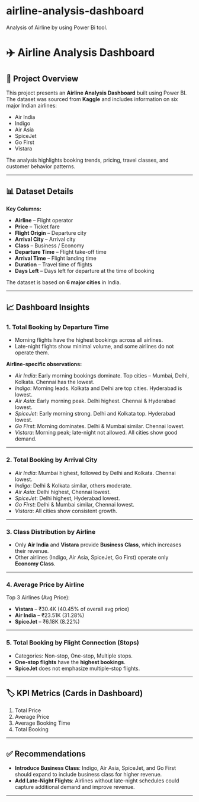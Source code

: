 # airline-analysis-dashboard
Analysis of Airline by using Power Bi tool.

# ✈️ Airline Analysis Dashboard  

## 📌 Project Overview  
This project presents an **Airline Analysis Dashboard** built using Power BI.  
The dataset was sourced from **Kaggle** and includes information on six major Indian airlines:  
- Air India  
- Indigo  
- Air Asia  
- SpiceJet  
- Go First  
- Vistara  

The analysis highlights booking trends, pricing, travel classes, and customer behavior patterns.  

---

## 📊 Dataset Details  
**Key Columns:**  
- **Airline** – Flight operator  
- **Price** – Ticket fare  
- **Flight Origin** – Departure city  
- **Arrival City** – Arrival city  
- **Class** – Business / Economy  
- **Departure Time** – Flight take-off time  
- **Arrival Time** – Flight landing time  
- **Duration** – Travel time of flights  
- **Days Left** – Days left for departure at the time of booking  

The dataset is based on **6 major cities** in India.  

---

## 📈 Dashboard Insights  

### 1. Total Booking by Departure Time  
- Morning flights have the highest bookings across all airlines.  
- Late-night flights show minimal volume, and some airlines do not operate them.  

**Airline-specific observations:**  
- *Air India*: Early morning bookings dominate. Top cities – Mumbai, Delhi, Kolkata. Chennai has the lowest.  
- *Indigo*: Morning leads. Kolkata and Delhi are top cities. Hyderabad is lowest.  
- *Air Asia*: Early morning peak. Delhi highest. Chennai & Hyderabad lowest.  
- *SpiceJet*: Early morning strong. Delhi and Kolkata top. Hyderabad lowest.  
- *Go First*: Morning dominates. Delhi & Mumbai similar. Chennai lowest.  
- *Vistara*: Morning peak; late-night not allowed. All cities show good demand.  

---

### 2. Total Booking by Arrival City  
- *Air India*: Mumbai highest, followed by Delhi and Kolkata. Chennai lowest.  
- *Indigo*: Delhi & Kolkata similar, others moderate.  
- *Air Asia*: Delhi highest, Chennai lowest.  
- *SpiceJet*: Delhi highest, Hyderabad lowest.  
- *Go First*: Delhi & Mumbai similar, Chennai lowest.  
- *Vistara*: All cities show consistent growth.  

---

### 3. Class Distribution by Airline  
- Only **Air India** and **Vistara** provide **Business Class**, which increases their revenue.  
- Other airlines (Indigo, Air Asia, SpiceJet, Go First) operate only **Economy Class**.  

---

### 4. Average Price by Airline  
Top 3 Airlines (Avg Price):  
- **Vistara** – ₹30.4K (40.45% of overall avg price)  
- **Air India** – ₹23.51K (31.28%)  
- **SpiceJet** – ₹6.18K (8.22%)  

---

### 5. Total Booking by Flight Connection (Stops)  
- Categories: Non-stop, One-stop, Multiple stops.  
- **One-stop flights** have the **highest bookings**.  
- **SpiceJet** does not emphasize multiple-stop flights.  

---

## 🏷️ KPI Metrics (Cards in Dashboard)  
1. Total Price  
2. Average Price  
3. Average Booking Time  
4. Total Booking  

---

## ✅ Recommendations  
- **Introduce Business Class**: Indigo, Air Asia, SpiceJet, and Go First should expand to include business class for higher revenue.  
- **Add Late-Night Flights**: Airlines without late-night schedules could capture additional demand and improve revenue.  

---


